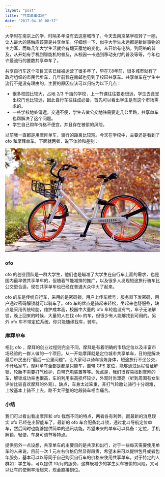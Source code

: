 ```yaml
---
layout: "post"
title: "共享单车体验"
date: "2017-04-10 08:37"
---
```


大学时在南京上的学，时隔多年没有去这座城市了，今天去南京某学校转了一圈，让人最大的感触应该算是共享单车。仔细想一下，似乎大学生永远都是新鲜事物的主力军，而每几年大学生活就会有翻天覆地的变化，从开始有电脑，到网络的普及，从开始有手机到智能机的普及，从校园一卡通到移动支付的普及等等，今年也许最流行的要数共享单车了。

共享自行车这个项目其实已经被运营了很多年了，早在7,8年前，很多城市就有了政府组织的市民代步车，几年前我在南邮也见到了校园共享车。共享单车在学生中流行不是没有理由的，主要的原因应该可以归结为以下几点：
- 很多校园比较大，占地 2/3 千亩的学校，上一节课往往要走很远，学生去食堂出校门也比较远，因此自行车往往成必备，首先可以看出学生是有这个市场需求的。
- 一些学校地处偏远，交通不便，学生去做公交地铁需要走几公里路，共享单车也帮解决了这个问题。
- 学生自己购车价格不便宜，并且存在被偷的风险。

以前我一直都是用摩拜单车，骑行的距离比较短。今天在学校中，主要还是看到了 ofo 和摩拜单车。下面就两者，说下体验和差别：

![](https://raw.githubusercontent.com/noparkinghere/noparkinghere.github.io/master/img/2017-04-10-共享单车体验/1.jpg)

<!-- more -->

### ofo

ofo 的创业团队是一群大学生，他们也是瞄准了大学生在自行车上面的需求，也是国内最早做共享单车的，但随着节能减排的推广，以及很多人发现短途旅行骑车比公交更合适，现在共享单车也已经在普通大众中火了起来。

ofo 的车是传统自行车，采用的是密码锁，用户上传车牌号，服务器下发密码，用户通过密码解锁就可以骑车了。ofo 车的优点是骑起来轻松，坐起来也舒服些，缺点是采用传统轮胎，维护成本高，校园中大量的 ofo 车轮胎没有气，车子无法解锁，晚上回来的时候，大量的人在找 ofo 的车，但很少有人能够找到可用的。另外 ofo 车不带定位系统，你只能随缘找车，骑车。

### 摩拜单车

相比 ofo ，摩拜的创业过程则完全不同，摩拜是有着明确的市场定位以及丰富市场经验的一群人做的一个项目。从一开始摩拜就是定位城市共享单车，目的是解决最后市民出行“最后一公里问题”。让大家可以骑车锻炼身体，短途旅行不坐公交，不开私家车。摩拜单车全部是都是只能车，自带 GPS 定位，能够通过远程验证解锁，轮胎不需要打气维护，自带充电装置等等。优点是，我们很容易找到摩拜的车，解锁成功率也很高，车的利用率高损坏较少，外观时尚漂亮（听到周围有女生评价比较喜欢摩拜的外观）。缺点，车身太过笨重，非打气轮胎让骑行十分艰难，上坡基本上骑不上去，路不太平整的地段骑车相当痛苦。

### 小结

我们可以看出看出摩拜和 ofo 截然不同的特点，两者各有利弊。而最新的消息现实 ofo 已经在出智能车了，最新的 ofo 车会配备北斗锁，通过北斗导航定位单车，然后同时也能够提供简单的通讯功能。希望未来的单车可以具备：定位，手机解锁，轻便，车身可调节等特点。

提供另外一点设想，共享单车的主要目的是共享和出行，对于一些每天需要使用单车的人来说，目前一次 1 元左右价格仍然显得昂贵，希望未来可以提供包月或者包年服务，基本可以以等同于自己购买自行车的价格来使用共享单车。对于特定的人群如：学生等，可以提供 10/月的服务，这样既减少的学生买车被偷的风险，又可以让车的使用率活起来，现金直接到位。
